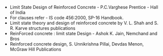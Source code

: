 - Limit State Design of Reinforced Concrete - P.C.Varghese Prentice - Hall of India
- For clauses refer - IS code 456:2000, SP-16 Handbook.
- Limit state theory and design of reinforced concrete by V. L. Shah and S. R. Karve structures publications
- ReinForced concrete : limit state Design - Ashok K. Jain, Nemchand and Bros
- Reinforced concrete design, S. Unnikrishna Pillai, Devdas Menon, McGraw Hill Publications